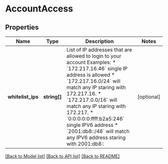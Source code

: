# AccountAccess

## Properties
Name | Type | Description | Notes
------------ | ------------- | ------------- | -------------
**whitelist_ips** | **string[]** | List of IP addresses that are allowed to login to your account Examples: * &#x60;172.217.16.46&#x60; single IP address is allowed * &#x60;172.217.16.0/24&#x60; will match any IP staring with 172.217.16. * &#x60;172.217.0.0/16&#x60; will match any IP staring with 172.217. * &#x60;0:0:0:0:0:ffff:b2a5:246&#x60; single IPV6 address * &#x60;2001:db8::/48&#x60; will match any IPV6 address staring with 2001:db8:: | [optional] 

[[Back to Model list]](../README.md#documentation-for-models) [[Back to API list]](../README.md#documentation-for-api-endpoints) [[Back to README]](../README.md)


